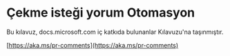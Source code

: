 # <a name="pull-request-comment-automation"></a>Çekme isteği yorum Otomasyon

Bu kılavuz, docs.microsoft.com iç katkıda bulunanlar Kılavuzu'na taşınmıştır.

[https://aka.ms/pr-comments](https://aka.ms/pr-comments)
